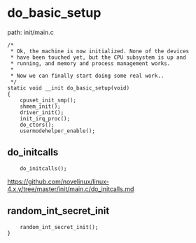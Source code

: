 do_basic_setup
========================================

path: init/main.c
```
/*
 * Ok, the machine is now initialized. None of the devices
 * have been touched yet, but the CPU subsystem is up and
 * running, and memory and process management works.
 *
 * Now we can finally start doing some real work..
 */
static void __init do_basic_setup(void)
{
    cpuset_init_smp();
    shmem_init();
    driver_init();
    init_irq_proc();
    do_ctors();
    usermodehelper_enable();
```

do_initcalls
----------------------------------------

```
    do_initcalls();
```

https://github.com/novelinux/linux-4.x.y/tree/master/init/main.c/do_initcalls.md

random_int_secret_init
----------------------------------------

```
    random_int_secret_init();
}
```